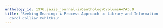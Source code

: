 ```yaml
---
anthology_id: 1996.jasis_journal-ir0anthology0volumeA47A3.8
title: 'Seeking Meaning: A Process Approach to Library and Information Services, by
  Carol Collier Kuhlthau'
---
```

